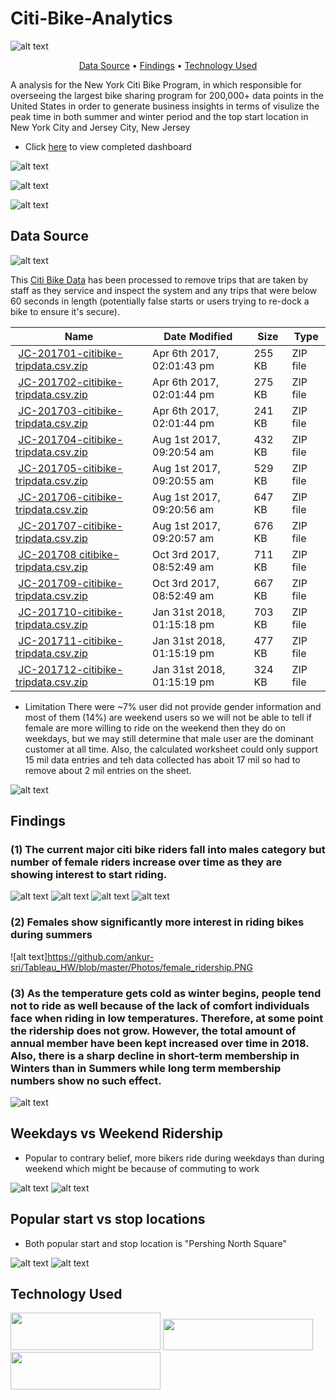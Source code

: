 
# Citi-Bike-Analytics

![alt text](https://images.giant-bicycles.com/kogso2k6gp2ycepfeoic/preview.jpg)

<p align="center">
  <a href="#data-source">Data Source</a> •
  <a href="#findings">Findings</a> •
  <a href="#technology-Used">Technology Used</a>
</p>

A analysis for the New York Citi Bike Program, in which responsible for overseeing the largest bike sharing program for 200,000+ data points in the United States
 in order to generate business insights in terms of visulize the peak time in both summer and winter period and the top start location in New York City and Jersey City, New Jersey
 
* Click [here](https://github.com/ankur-sri/Tableau_HW/blob/master/Photos/Overall-2018_dashboard.PNG) to view completed dashboard

![alt text](https://github.com/ankur-sri/Tableau_HW/blob/master/Photos/Popular-end-locations.PNG)

![alt text](https://github.com/ankur-sri/Tableau_HW/blob/master/Photos/total_ridership_grown.PNG)

![alt text](https://github.com/ankur-sri/Tableau_HW/blob/master/Photos/gender_distribution.PNG)

## Data Source
![alt text](https://github.com/ankur-sri/Tableau_HW/blob/master/Photos/citibikedata.png)

This [Citi Bike Data](https://www.citibikenyc.com/system-data) has been processed to remove trips that are taken by staff as they service and inspect the system and any trips that were below 60 seconds in length 
(potentially false starts or users trying to re-dock a bike to ensure it's secure).

<table class="hide-while-loading table table-striped">
<tbody id="tbody-content">
<thead>
<tr>
<th>Name</th>
<th>Date Modified</th>
<th>Size</th>
<th>Type</th>
</tr>
</thead>
<tr>
<td>&nbsp;<a href="https://s3.amazonaws.com/tripdata/201901-citibike-tripdata.csv.zip">JC-201701-citibike-tripdata.csv.zip</a></td>
<td>Apr 6th 2017, 02:01:43 pm</td>
<td>255 KB</td>
<td>ZIP file</td>
</tr>
<tr>
<td>&nbsp;<a href="https://s3.amazonaws.com/tripdata/201902-citibike-tripdata.csv.zip">JC-201702-citibike-tripdata.csv.zip</a></td>
<td>Apr 6th 2017, 02:01:44 pm</td>
<td>275 KB</td>
<td>ZIP file</td>
</tr>
<tr>
<td>&nbsp;<a href="https://s3.amazonaws.com/tripdata/201903-citibike-tripdata.csv.zip">JC-201703-citibike-tripdata.csv.zip</a></td>
<td>Apr 6th 2017, 02:01:44 pm</td>
<td>241 KB</td>
<td>ZIP file</td>
</tr>
<tr>
<td>&nbsp;<a href="https://s3.amazonaws.com/tripdata/201904-citibike-tripdata.csv.zip">JC-201704-citibike-tripdata.csv.zip</a></td>
<td>Aug 1st 2017, 09:20:54 am</td>
<td>432 KB</td>
<td>ZIP file</td>
</tr>
<tr>
<td>&nbsp;<a href="https://s3.amazonaws.com/tripdata/201905-citibike-tripdata.csv.zip">JC-201705-citibike-tripdata.csv.zip</a></td>
<td>Aug 1st 2017, 09:20:55 am</td>
<td>529 KB</td>
<td>ZIP file</td>
</tr>
<tr>
<td>&nbsp;<a href="https://s3.amazonaws.com/tripdata/201906-citibike-tripdata.csv.zip">JC-201706-citibike-tripdata.csv.zip</a></td>
<td>Aug 1st 2017, 09:20:56 am</td>
<td>647 KB</td>
<td>ZIP file</td>
</tr>
<tr>
<td>&nbsp;<a href="https://s3.amazonaws.com/tripdata/201907-citibike-tripdata.csv.zip">JC-201707-citibike-tripdata.csv.zip</a></td>
<td>Aug 1st 2017, 09:20:57 am</td>
<td>676 KB</td>
<td>ZIP file</td>
</tr>
<tr>
<td>&nbsp;<a href="https://s3.amazonaws.com/tripdata/201908-citibike-tripdata.csv.zip">JC-201708 citibike-tripdata.csv.zip</a></td>
<td>Oct 3rd 2017, 08:52:49 am</td>
<td>711 KB</td>
<td>ZIP file</td>
</tr>
<tr>
<td>&nbsp;<a href="https://s3.amazonaws.com/tripdata/201909-citibike-tripdata.csv.zip">JC-201709-citibike-tripdata.csv.zip</a></td>
<td>Oct 3rd 2017, 08:52:49 am</td>
<td>667 KB</td>
<td>ZIP file</td>
</tr>
<tr>
<td>&nbsp;<a href="https://s3.amazonaws.com/tripdata/201910-citibike-tripdata.csv.zip">JC-201710-citibike-tripdata.csv.zip</a></td>
<td>Jan 31st 2018, 01:15:18 pm</td>
<td>703 KB</td>
<td>ZIP file</td>
</tr>
<tr>
<td>&nbsp;<a href="https://s3.amazonaws.com/tripdata/201911-citibike-tripdata.csv.zip">JC-201711-citibike-tripdata.csv.zip</a></td>
<td>Jan 31st 2018, 01:15:19 pm</td>
<td>477 KB</td>
<td>ZIP file</td>
</tr>
<tr>
<td>&nbsp;<a href="https://s3.amazonaws.com/tripdata/201912-citibike-tripdata.csv.zip">JC-201712-citibike-tripdata.csv.zip</a></td>
<td>Jan 31st 2018, 01:15:19 pm</td>
<td>324 KB</td>
<td>ZIP file</td>
</tr>
</tbody>
</table>

* Limitation
There were ~7% user did not provide gender information and most of them (14%) are weekend users so we will not be able to tell if female are more willing to ride on the weekend then they do on weekdays, but we may still determine that male user are the dominant customer at all time. Also, the calculated worksheet could only support 15 mil data entries and teh data collected has aboit 17 mil so had to remove about 2 mil entries on the sheet.

![alt text](https://github.com/ankur-sri/Tableau_HW/blob/master/Photos/Overall-2018.PNG)


## Findings 


### (1) The current major citi bike riders fall into males category but number of female riders increase over time as they are showing interest to start riding.

![alt text](https://github.com/ankur-sri/Tableau_HW/blob/master/Photos/Gender-Weekday.PNG) ![alt text](https://github.com/ankur-sri/Tableau_HW/blob/master/Photos/Gender-Weekend.PNG) ![alt text](https://github.com/ankur-sri/Tableau_HW/blob/master/Photos/All_gender_rides.PNG) ![alt text](https://github.com/ankur-sri/Tableau_HW/blob/master/Photos/female_ridership.PNG)

### (2) Females show significantly more interest in riding bikes during summers 

![alt text]https://github.com/ankur-sri/Tableau_HW/blob/master/Photos/female_ridership.PNG

### (3) As the temperature gets cold as winter begins, people tend not to ride as well because of the lack of comfort individuals face when riding in low temperatures. Therefore, at some point the ridership does not grow. However, the total amount of annual member have been kept increased over time in 2018. Also, there is a sharp decline in short-term membership in Winters than in Summers while long term membership numbers show no such effect.

![alt text](https://github.com/ankur-sri/Tableau_HW/blob/master/Photos/short-term_VS_annual.PNG)

## Weekdays vs Weekend Ridership

* Popular to contrary belief, more bikers ride during weekdays than during weekend which might be because of commuting to work

![alt text](https://github.com/ankur-sri/Tableau_HW/blob/master/Photos/Weekday_ridership.PNG) ![alt text](https://github.com/ankur-sri/Tableau_HW/blob/master/Photos/Weekend_ridership.PNG)


## Popular start vs stop locations

* Both popular start and stop location is "Pershing North Square"

![alt text](https://github.com/ankur-sri/Tableau_HW/blob/master/Photos/Popular-starting-locations.PNG) ![alt text](https://github.com/ankur-sri/Tableau_HW/blob/master/Photos/Popular-end-locations.PNG)


## Technology Used

<img src="https://github.com/ankur-sri/Tableau_HW/blob/master/Photos/1200px-Pandas_logo.svg.png" width="240" height="60"/>

<img src="https://github.com/ankur-sri/Tableau_HW/blob/master/Photos/python%20logo.png" width="240" height="50"/>

<img src="https://github.com/ankur-sri/Tableau_HW/blob/master/Photos/tableau%20logo.png" width="240" height="60"/>




